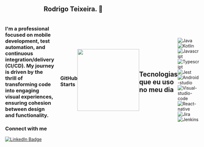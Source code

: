 ## Rodrigo Teixeira. 👋

<div style="display: flex; align-items: center; justify-content: flex-end;">
    <div style="margin-right: 20px; max-width: 400px;">
        <h3>
        <p>I'm a professional focused on mobile development, test automation, and continuous integration/delivery (CI/CD). My journey is driven by the thrill of transforming code into engaging visual experiences, ensuring cohesion between design and functionality.</p>
        <h3>Connect with me</h3>
        <a href="https://www.linkedin.com/in/rodrigo-teixeira-silva/">
            <img src="https://img.shields.io/badge/linkedin-%230077B5.svg?style=for-the-badge&logo=linkedin&logoColor=white" alt="LinkedIn Badge">
        </a>
</div>


### GitHub Starts

<a href="https://github.com/rodrigo-teixeira-silva">
  <img height=200 align="center" src="https://github-readme-stats.vercel.app/api?username=rodrigo-teixeira-silva&theme=tokyonight" />
</a>

## Tecnologias que eu uso no meu dia 

<div style="display: inline_block">
 
![Java](https://img.shields.io/badge/Java-ED8B00?style=for-the-badge&logo=openjdk&logoColor=white)
![Kotlin](https://img.shields.io/badge/Kotlin-0095D5?&style=for-the-badge&logo=kotlin&logoColor=white)
![Javascript](https://img.shields.io/badge/JavaScript-F7DF1E?style=for-the-badge&logo=javascript&logoColor=black)
![Typescript](https://img.shields.io/badge/TypeScript-007ACC?style=for-the-badge&logo=typescript&logoColor=white)
![Jest](https://img.shields.io/badge/Jest-323330?style=for-the-badge&logo=Jest&logoColor=white)
![Android-studio](https://img.shields.io/badge/Android_Studio-3DDC84?style=for-the-badge&logo=android-studio&logoColor=white)
![Visual-studio-code](https://img.shields.io/badge/Visual_Studio_Code-0078D4?style=for-the-badge&logo=visual%20studio%20code&logoColor=white)
![React-native](https://img.shields.io/badge/React_Native-20232A?style=for-the-badge&logo=react&logoColor=61DAFB)  
![Jira](https://img.shields.io/badge/Jira-0052CC?style=for-the-badge&logo=Jira&logoColor=white)
![Jenkins](https://img.shields.io/badge/Jenkins-D24939?style=for-the-badge&logo=Jenkins&logoColor=white)<br>

</div>
 




